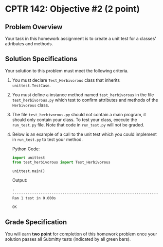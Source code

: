 # CPTR 142: Objective #2 (2 point)

## Problem Overview

Your task in this homework assignment is to create a unit test for a classes' attributes and methods.

## Solution Specifications

Your solution to this problem must meet the following criteria.

1. You must declare `Test_Herbivorous` class that inherits `unittest.TestCase`.

2. You must define a instance method named `test_herbivorous` in the file `test_herbivorous.py` which test to confirm attributes and methods of the `Herbivorous` class.

3. The file `test_herbivorous.py` should not contain a main program, it should only contain your class.  To test your class, execute the `run_test.py` file.
Note that code in `run_test.py` will not be graded.

4. Below is an example of a call to the unit test which you could implement in `run_test.py` to test your method.

    Python Code:
    
    ```python
    import unittest
    from test_herbivorous import Test_Herbivorous

    unittest.main()
    ```

    Output:
    ```html
    .
    ----------------------------------------------------------------------
    Ran 1 test in 0.000s

    OK
    ```

## Grade Specification

You will earn **two point** for completion of this homework problem once your solution passes all Submitty tests (indicated by all green bars).
